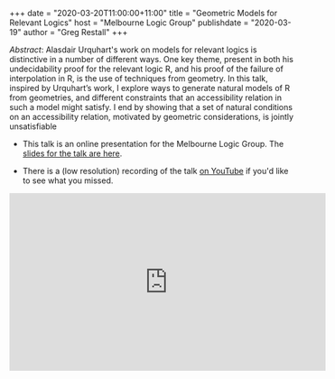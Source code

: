 +++
date = "2020-03-20T11:00:00+11:00"
title = "Geometric Models for Relevant Logics"
host = "Melbourne Logic Group"
publishdate = "2020-03-19"
author = "Greg Restall"
+++


*Abstract*: Alasdair Urquhart's work on models for relevant logics is distinctive in a number of different ways. One key theme, present in both his undecidability proof for the relevant logic R, and his proof of the failure of interpolation in R, is the use of techniques from geometry. In this talk, inspired by Urquhart’s work, I explore ways to generate natural models of R from geometries, and different constraints that an accessibility relation in such a model might satisfy. I end by showing that a set of natural conditions on an accessibility relation, motivated by geometric considerations, is jointly unsatisfiable

* This talk is an online presentation for the Melbourne Logic Group. The [slides for the talk are here](/slides/geometric-models-talk-logicmelb.pdf).

* There is a (low resolution) recording of the talk [on YouTube](https://youtu.be/0XRF4VD1Qno) if you'd like to see what you missed.

<iframe width="560" height="315" src="https://www.youtube.com/embed/0XRF4VD1Qno" frameborder="0" allow="accelerometer; autoplay; encrypted-media; gyroscope; picture-in-picture" allowfullscreen></iframe>